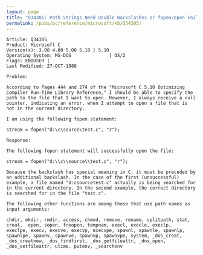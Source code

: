 ```yaml
---
layout: page
title: "Q34305: Path Strings Need Double Backslashes or fopen/open Fails"
permalink: /pubs/pc/reference/microsoft/kb/Q34305/
---
```


	Article: Q34305
	Product: Microsoft C
	Version(s): 3.00 4.00 5.00 5.10 | 5.10
	Operating System: MS-DOS              | OS/2
	Flags: ENDUSER |
	Last Modified: 27-OCT-1988
	
	Problem:
	
	According to Pages 444 and 274 of the "Microsoft C 5.10 Optimizing
	Compiler Run-Time Library Reference," I should be able to specify the
	path to the file that I want to open. However, I always receive a null
	pointer, indicating an error, when I attempt to open a file that is
	not in the current directory.
	
	I am using the following fopen statement:
	
	stream = fopen("d:\c\source\test.c", "r");
	
	Response:
	
	The following fopen statement will successfully open the file:
	
	stream = fopen("d:\\c\\source\\test.c", "r");
	
	Because the backslash has special meaning in C, it must be preceded by
	an additional backslash. In the case of the first (unsuccessful)
	example, a file named "d:csourcetest.c" actually is being searched for
	in the current directory. In the second example, the correct directory
	is searched for in the file "test.c".
	
	The following other functions are among those that use path names as
	input arguments:
	
	chdir, mkdir, rmdir, access, chmod, remove, rename, splitpath, stat,
	creat,  open, sopen, freopen, tempnam, execl, execle, execlp,
	execlpe, execv, execve, execvp, execvpe, spawnl, spawnle, spawnlp,
	spawnlpe, spawnv, spawnve, spawnvp, spawnvpe, system, _dos_creat,
	_dos_creatnew, _dos_findfirst, _dos_getfileattr, _dos_open,
	_dos_setfileattr, utime, putenv, _searchenv
